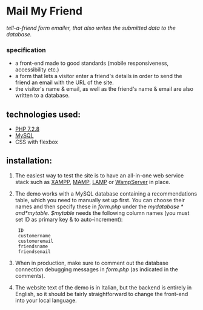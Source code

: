 # Mail My Friend

*tell-a-friend form emailer, that also writes the submitted data to the database.*

### specification
- a front-end made to good standards (mobile responsiveness, accessibility etc.)
- a form that lets a visitor enter a friend's details in order to send the friend an email with the URL of the site.
- the visitor's name & email, as well as the friend's name & email are also written to a database.

## technologies used:

- [PHP 7.2.8](http://php.net/)
- [MySQL](https://www.mysql.com/)
- CSS with flexbox

## installation:

1. The easiest way to test the site is to have an all-in-one web service stack such as [XAMPP](https://www.apachefriends.org/index.html), [MAMP](https://www.mamp.info/en/), [LAMP](https://en.wikipedia.org/wiki/LAMP_(software_bundle)) or [WampServer](http://www.wampserver.com/en/) in place.

2. The demo works with a MySQL database containing a recommendations table, which you need to manually set up first. You can choose their names and then specify these in *form.php* under the *$mydatabase* and *$mytable*. *$mytable* needs the following column names (you must set ID as primary key & to auto-increment):

		ID
        customername
        customeremail
        friendsname
        friendsemail

3. When in production, make sure to comment out the database connection debugging messages in *form.php* (as indicated in the comments).

4. The website text of the demo is in Italian, but the backend is entirely in English, so it should be fairly straightforward to change the front-end into your local language.